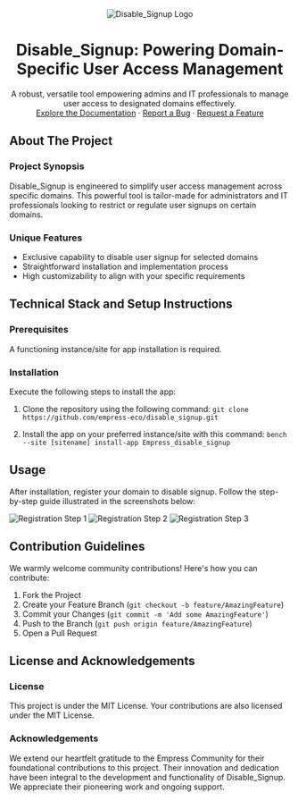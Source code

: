 <div align="center">
<img src="https://grow.empress.eco/uploads/default/original/2X/1/1f1e1044d3864269d2a613577edb9763890422ab.png" alt="Disable_Signup Logo" />
<h1 align="center">Disable_Signup: Powering Domain-Specific User Access Management</h1>
<p align="center">
A robust, versatile tool empowering admins and IT professionals to manage user access to designated domains effectively.
<br />
<a href="https://grow.empress.eco/">Explore the Documentation</a>
·
<a href="https://github.com/empress-eco/disable_signup/issues">Report a Bug</a>
·
<a href="https://github.com/empress-eco/disable_signup/issues/new?assignees=&labels=enhancement&template=feature_request.md&title=%5BFeature%5D">Request a Feature</a>
</p>
</div>

## About The Project

### Project Synopsis
Disable_Signup is engineered to simplify user access management across specific domains. This powerful tool is tailor-made for administrators and IT professionals looking to restrict or regulate user signups on certain domains.

### Unique Features
- Exclusive capability to disable user signup for selected domains
- Straightforward installation and implementation process
- High customizability to align with your specific requirements

## Technical Stack and Setup Instructions

### Prerequisites
A functioning instance/site for app installation is required.

### Installation
Execute the following steps to install the app:

1. Clone the repository using the following command:
```git clone https://github.com/empress-eco/disable_signup.git```

2. Install the app on your preferred instance/site with this command:
```bench --site [sitename] install-app Empress_disable_signup```

## Usage
After installation, register your domain to disable signup. Follow the step-by-step guide illustrated in the screenshots below:

![Registration Step 1](https://user-images.githubusercontent.com/11792643/200476396-df4e47c6-3178-41b6-b38d-c6ebcc086ddf.png)
![Registration Step 2](https://user-images.githubusercontent.com/11792643/200476777-6478f42e-8e2e-472b-8d70-f45d93e88731.png)
![Registration Step 3](https://user-images.githubusercontent.com/11792643/200476499-620247ef-d0c9-4288-94e8-555acd682d04.png)

## Contribution Guidelines
We warmly welcome community contributions! Here's how you can contribute:

1. Fork the Project
2. Create your Feature Branch (```git checkout -b feature/AmazingFeature```)
3. Commit your Changes (```git commit -m 'Add some AmazingFeature'```)
4. Push to the Branch (```git push origin feature/AmazingFeature```)
5. Open a Pull Request

## License and Acknowledgements

### License
This project is under the MIT License. Your contributions are also licensed under the MIT License.

### Acknowledgements
We extend our heartfelt gratitude to the Empress Community for their foundational contributions to this project. Their innovation and dedication have been integral to the development and functionality of Disable_Signup. We appreciate their pioneering work and ongoing support.
